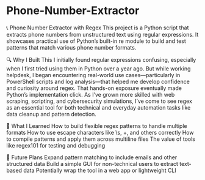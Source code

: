 # Phone-Number-Extractor
📞 Phone Number Extractor with Regex
This project is a Python script that extracts phone numbers from unstructured text using regular expressions. It showcases practical use of Python’s built-in re module to build and test patterns that match various phone number formats.

🔍 Why I Built This
I initially found regular expressions confusing, especially when I first tried using them in Python over a year ago. But while working helpdesk, I began encountering real-world use cases—particularly in PowerShell scripts and log analysis—that helped me develop confidence and curiosity around regex. That hands-on exposure eventually made Python’s implementation click.
As I’ve grown more skilled with web scraping, scripting, and cybersecurity simulations, I’ve come to see regex as an essential tool for both technical and everyday automation tasks like data cleanup and pattern detection.

🧠 What I Learned
How to build flexible regex patterns to handle multiple formats
How to use escape characters like \s, \+, and others correctly
How to compile patterns and apply them across multiline files
The value of tools like regex101 for testing and debugging

🚧 Future Plans
Expand pattern matching to include emails and other structured data
Build a simple GUI for non-technical users to extract text-based data
Potentially wrap the tool in a web app or lightweight CLI
